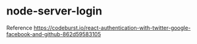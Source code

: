 # node-server-login
Reference https://codeburst.io/react-authentication-with-twitter-google-facebook-and-github-862d59583105
